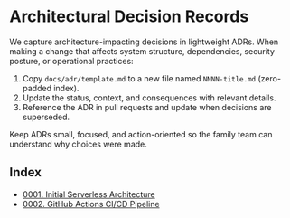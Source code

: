 # Architectural Decision Records

We capture architecture-impacting decisions in lightweight ADRs. When making a change that affects system structure, dependencies, security posture, or operational practices:

1. Copy `docs/adr/template.md` to a new file named `NNNN-title.md` (zero-padded index).
2. Update the status, context, and consequences with relevant details.
3. Reference the ADR in pull requests and update when decisions are superseded.

Keep ADRs small, focused, and action-oriented so the family team can understand why choices were made.

## Index

- [0001. Initial Serverless Architecture](0001-initial-architecture.md)
- [0002. GitHub Actions CI/CD Pipeline](0002-ci-cd-pipeline.md)

